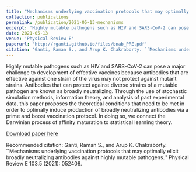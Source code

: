 ```yaml
---
title: "Mechanisms underlying vaccination protocols that may optimally elicit broadly neutralizing antibodies against highly mutable pathogens"
collection: publications
permalink: /publication/2021-05-13-mechanisms
excerpt: 'Highly mutable pathogens such as HIV and SARS-CoV-2 can pose a major challenge to development of effective vaccines because antibodies that are effective against one strain of the virus may not protect against mutant strains. Antibodies that can protect against diverse strains of a mutable pathogen are known as broadly neutralizing. Through the use of stochastic simulation methods, information theory, and analysis of past experimental data, this paper proposes the theoretical conditions that need to be met in order to optimally induce production of broadly neutralizing antibodies via a prime and boost vaccination protocol. In doing so, we connect the Darwinian process of affinity maturation to statistical learning theory.'
date: 2021-05-13
venue: 'Physical Review E'
paperurl: 'http://rganti.github.io/files/bnab_PRE.pdf'
citation: 'Ganti, Raman S., and Arup K. Chakraborty. ``Mechanisms underlying vaccination protocols that may optimally elicit broadly neutralizing antibodies against highly mutable pathogens.'' Physical Review E 103.5 (2021): 052408.'
---
```

Highly mutable pathogens such as HIV and SARS-CoV-2 can pose a major challenge to development of effective vaccines because antibodies that are effective against one strain of the virus may not protect against mutant strains. Antibodies that can protect against diverse strains of a mutable pathogen are known as broadly neutralizing. Through the use of stochastic simulation methods, information theory, and analysis of past experimental data, this paper proposes the theoretical conditions that need to be met in order to optimally induce production of broadly neutralizing antibodies via a prime and boost vaccination protocol. In doing so, we connect the Darwinian process of affinity maturation to statistical learning theory.

[Download paper here](http://rganti.github.io/files/bnab_PRE.pdf)

Recommended citation: Ganti, Raman S., and Arup K. Chakraborty. ``Mechanisms underlying vaccination protocols that may optimally elicit broadly neutralizing antibodies against highly mutable pathogens.'' Physical Review E 103.5 (2021): 052408.